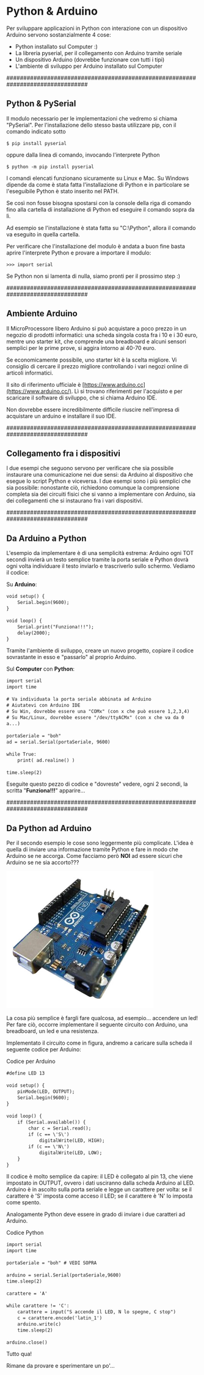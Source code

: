 # Python & Arduino


Per sviluppare applicazioni in Python con interazione con un dispositivo
Arduino servono sostanzialmente 4 cose:

-   Python installato sul Computer :)
-   La libreria pyserial, per il collegamento con Arduino tramite
    seriale
-   Un dispositivo Arduino (dovrebbe funzionare con tutti i tipi)
-   L'ambiente di sviluppo per Arduino installato sul Computer


################################################################################
## Python & PySerial


Il modulo necessario per le implementazioni che vedremo si chiama
"PySerial". Per l'installazione dello stesso basta utilizzare pip, con
il comando indicato sotto


    $ pip install pyserial


oppure dalla linea di comando, invocando l'interprete Python


    $ python -m pip install pyserial


I comandi elencati funzionano sicuramente su Linux e Mac. Su Windows
dipende da come è stata fatta l'installazione di Python e in particolare
se l'eseguibile Python è stato inserito nel PATH.

Se così non fosse bisogna spostarsi con la console della riga di comando
fino alla cartella di installazione di Python ed eseguire il comando
sopra da lì.

Ad esempio se l'installazione è stata fatta su "C:\Python", allora il comando va
eseguito in quella cartella.

Per verificare che l'installazione del modulo è andata a buon fine basta
aprire l'interprete Python e provare a importare il modulo:


    >>> import serial


Se Python non si lamenta di nulla, siamo pronti per il prossimo step :)


################################################################################
## Ambiente Arduino


Il MicroProcessore libero Arduino si può acquistare a poco prezzo in un
negozio di prodotti informatici: una scheda singola costa fra i 10 e i
30 euro, mentre uno starter kit, che comprende una breadboard e alcuni
sensori semplici per le prime prove, si aggira intorno ai 40-70 euro.

Se economicamente possibile, uno starter kit è la scelta migliore. Vi
consiglio di cercare il prezzo migliore controllando i vari negozi
online di articoli informatici.

Il sito di riferimento ufficiale è
[https://www.arduino.cc](https://www.arduino.cc/). Lì si trovano
riferimenti per l'acquisto e per scaricare il software di sviluppo, che
si chiama Arduino IDE.

Non dovrebbe essere incredibilmente difficile riuscire nell'impresa di
acquistare un arduino e installare il suo IDE.


################################################################################
## Collegamento fra i dispositivi

I due esempi che seguono servono per verificare che sia possibile
instaurare una comunicazione nei due sensi: da Arduino al dispositivo
che esegue lo script Python e viceversa. I due esempi sono i più
semplici che sia possibile: nonostante ciò, richiedono comunque la
comprensione completa sia dei circuiti fisici che si vanno a
implementare con Arduino, sia dei collegamenti che si instaurano fra i
vari dispositivi.


################################################################################
## Da Arduino a Python


L'esempio da implementare è di una semplicità estrema: Arduino ogni TOT
secondi invierà un testo semplice tramite la porta seriale e Python
dovrà ogni volta individuare il testo inviarlo e trascriverlo sullo
schermo. Vediamo il codice:

Su **Arduino**:


    void setup() {
        Serial.begin(9600);
    }

    void loop() {
        Serial.print("Funziona!!!");
        delay(2000);
    }


Tramite l'ambiente di sviluppo, creare un nuovo progetto, copiare il
codice sovrastante in esso e "passarlo" al proprio Arduino.

Sul **Computer** con **Python**:

    import serial
    import time

    # Va individuata la porta seriale abbinata ad Arduino
    # Aiutatevi con Arduino IDE
    # Su Win, dovrebbe essere una "COMx" (con x che può essere 1,2,3,4)
    # Su Mac/Linux, dovrebbe essere "/dev/ttyACMx" (con x che va da 0 a...)

    portaSeriale = "boh"
    ad = serial.Serial(portaSeriale, 9600)
    
    while True:
        print( ad.realine() )

    time.sleep(2)

Eseguite questo pezzo di codice e "dovreste" vedere, ogni 2 secondi, la
scritta "**Funziona!!!**" apparire...


################################################################################
## Da Python ad Arduino


Per il secondo esempio le cose sono leggermente più complicate. L'idea è
quella di inviare una informazione tramite Python e fare in modo che
Arduino se ne accorga. Come facciamo però **NOI** ad essere sicuri che
Arduino se ne sia accorto???

![Arduino](images/arduino.jpg)

La cosa più semplice è fargli fare qualcosa, ad esempio... accendere un led! 
Per fare ciò, occorre implementare il seguente circuito con Arduino, una breadboard, un led e una resistenza.

Implementato il circuito come in figura, andremo a caricare sulla scheda
il seguente codice per Arduino:

Codice per Arduino

    #define LED 13

    void setup() {
        pinMode(LED, OUTPUT);
        Serial.begin(9600);
    }

    void loop() {
        if (Serial.available()) {
            char c = Serial.read();
            if (c == \'S\')
                digitalWrite(LED, HIGH);
            if (c == \'N\')
                digitalWrite(LED, LOW);
        }
    }

Il codice è molto semplice da capire: il LED è collegato al pin 13, che
viene impostato in OUTPUT, ovvero i dati usciranno dalla scheda Arduino
al LED. Arduino è in ascolto sulla porta seriale e legge un carattere
per volta: se il carattere è 'S' imposta come acceso il LED; se il
carattere è 'N' lo imposta come spento.

Analogamente Python deve essere in grado di inviare i due caratteri ad
Arduino.

Codice Python


    import serial
    import time

    portaSeriale = "boh" # VEDI SOPRA

    arduino = serial.Serial(portaSeriale,9600)
    time.sleep(2)

    carattere = 'A'

    while carattere != 'C':
        carattere = input("S accende il LED, N lo spegne, C stop")
        c = carattere.encode('latin_1')
        arduino.write(c)    
        time.sleep(2)

    arduino.close()


Tutto qua!

Rimane da provare e sperimentare un po'...
